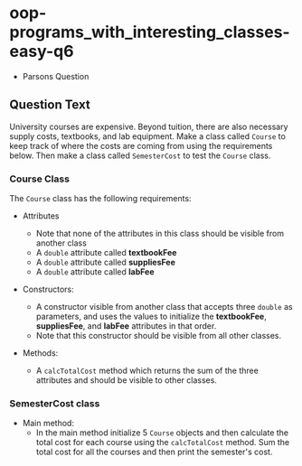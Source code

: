 # oop-programs_with_interesting_classes-easy-q6

- Parsons Question

## Question Text

University courses are expensive. Beyond tuition, there are also necessary supply costs, textbooks, and lab equipment.
Make a class called `Course` to keep track of where the costs are coming from using the requirements below.
Then make a class called `SemesterCost` to test the `Course` class.

### Course Class

The `Course` class has the following requirements:

- Attributes
    - Note that none of the attributes in this class should be visible from another class
    - A `double` attribute called **textbookFee**
    - A `double` attribute called **suppliesFee**
    - A `double` attribute called **labFee**

- Constructors:
    - A constructor visible from another class that accepts three `double` as parameters, and uses the values
      to initialize the **textbookFee**, **suppliesFee**, and **labFee** attributes in that order.
    - Note that this constructor should be visible from all other classes.

- Methods:
    - A `calcTotalCost` method which returns the sum of the three attributes and should be visible to other classes.

### SemesterCost class

- Main method:
    - In the main method initialize 5 `Course` objects and then calculate the total cost for each course using the
      `calcTotalCost` method. Sum the total cost for all the courses and then print the semester's cost.